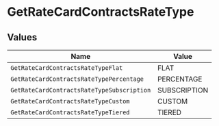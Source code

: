 # GetRateCardContractsRateType


## Values

| Name                                       | Value                                      |
| ------------------------------------------ | ------------------------------------------ |
| `GetRateCardContractsRateTypeFlat`         | FLAT                                       |
| `GetRateCardContractsRateTypePercentage`   | PERCENTAGE                                 |
| `GetRateCardContractsRateTypeSubscription` | SUBSCRIPTION                               |
| `GetRateCardContractsRateTypeCustom`       | CUSTOM                                     |
| `GetRateCardContractsRateTypeTiered`       | TIERED                                     |